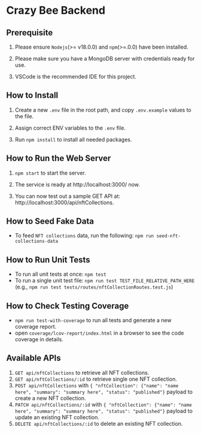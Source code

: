 # Crazy Bee Backend

## Prerequisite

1. Please ensure `Nodejs`(>= v18.0.0) and `npm`(>=.0.0) have been installed.

2. Please make sure you have a MongoDB server with credentials ready for use.

3. VSCode is the recommended IDE for this project.

## How to Install

1. Create a new `.env` file in the root path, and copy `.env.example` values to the file.

2. Assign correct ENV variables to the `.env` file.

3. Run `npm install` to install all needed packages.

## How to Run the Web Server

1. `npm start` to start the server.

2. The service is ready at http://localhost:3000/ now.

3. You can now test out a sample GET API at: http://localhost:3000/api/nftCollections.

## How to Seed Fake Data

- To feed `NFT collections` data, run the following: `npm run seed-nft-collections-data    `

## How to Run Unit Tests

- To run all unit tests at once: `npm test`
- To run a single unit test file: `npm run test TEST_FILE_RELATIVE_PATH_HERE` (e.g., `npm run test tests/routes/nftCollectionRoutes.test.js`)

## How to Check Testing Coverage

- `npm run test-with-coverage` to run all tests and generate a new coverage report.
- open `coverage/lcov-report/index.html` in a browser to see the code coverage in details.

## Available APIs

1. `GET api/nftCollections` to retrieve all NFT collections.
2. `GET api/nftCollections/:id` to retrieve single one NFT collection.
3. `POST api/nftCollections` with `{ "nftCollection": {"name": "name here", "summary": "summary here", "status": "published"}` payload to create a new NFT collection.
4. `PATCH api/nftCollections/:id` with `{ "nftCollection": {"name": "name here", "summary": "summary here", "status": "published"}` payload to update an existing NFT collection.
5. `DELETE api/nftCollections/:id` to delete an existing NFT collection.
